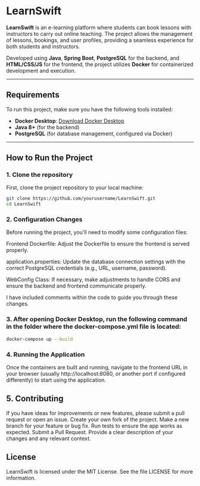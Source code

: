 # LearnSwift

**LearnSwift** is an e-learning platform where students can book lessons with instructors to carry out online teaching. The project allows the management of lessons, bookings, and user profiles, providing a seamless experience for both students and instructors.

Developed using **Java**, **Spring Boot**, **PostgreSQL** for the backend, and **HTML/CSS/JS** for the frontend, the project utilizes **Docker** for containerized development and execution.

---

## Requirements

To run this project, make sure you have the following tools installed:

- **Docker Desktop**: [Download Docker Desktop](https://www.docker.com/products/docker-desktop)
- **Java 8+** (for the backend)
- **PostgreSQL** (for database management, configured via Docker)

---

## How to Run the Project

### 1. Clone the repository

First, clone the project repository to your local machine:

```bash
git clone https://github.com/yourusername/LearnSwift.git
cd LearnSwift
```

### 2. Configuration Changes
Before running the project, you'll need to modify some configuration files:

Frontend Dockerfile: Adjust the Dockerfile to ensure the frontend is served properly.

application.properties: Update the database connection settings with the correct PostgreSQL credentials (e.g., URL, username, password).

WebConfig Class: If necessary, make adjustments to handle CORS and ensure the backend and frontend communicate properly.

I have included comments within the code to guide you through these changes.

### 3. After opening Docker Desktop, run the following command in the folder where the docker-compose.yml file is located:
```bash
docker-compose up --build
```

### 4. Running the Application
Once the containers are built and running, navigate to the frontend URL in your browser (usually http://localhost:8080, or another port if configured differently) to start using the application.

## 5. Contributing
If you have ideas for improvements or new features, please submit a pull request or open an issue.
Create your own fork of the project.
Make a new branch for your feature or bug fix.
Run tests to ensure the app works as expected.
Submit a Pull Request. Provide a clear description of your changes and any relevant context.

## License
LearnSwift is licensed under the MIT License. See the file LICENSE for more information.
